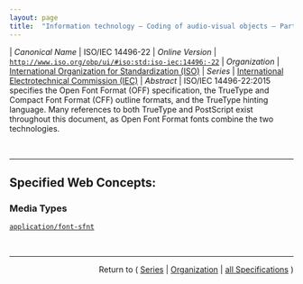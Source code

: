 ```yaml
---
layout: page
title:  "Information technology — Coding of audio-visual objects — Part 22: Open Font Format"
---
```


| *Canonical Name* | ISO/IEC 14496-22
| *Online Version* | [`http://www.iso.org/obp/ui/#iso:std:iso-iec:14496:-22`](http://www.iso.org/obp/ui/#iso:std:iso-iec:14496:-22)
| *Organization* | [International Organization for Standardization (ISO)](..  "List of specification series by this organization")
| *Series* | [International Electrotechnical Commission (IEC)](.  "List of specifications in this series")
| *Abstract* | ISO/IEC 14496-22:2015 specifies the Open Font Format (OFF) specification, the TrueType and Compact Font Format (CFF) outline formats, and the TrueType hinting language. Many references to both TrueType and PostScript exist throughout this document, as Open Font Format fonts combine the two technologies.

<br/>
<hr/>

## Specified Web Concepts:

### Media Types

[`application/font-sfnt`](/concepts/media-type/application/font-sfnt "An Open font file contains data, in table format, that comprises either a TrueType or a PostScript outline font. Rasterizers use combinations of data from the tables contained in the font to render the TrueType or PostScript glyph outlines. Some of this supporting data is used no matter which outline format is used; some of the supporting data is specific to either TrueType or PostScript.")



<br/>
<hr/>

<p style="text-align: right">Return to ( <a href="./">Series</a> | <a href="../">Organization</a> | <a href="../../">all Specifications</a> )</p>